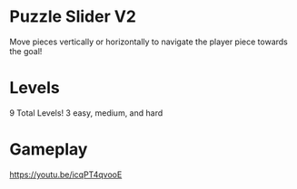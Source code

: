 # Puzzle Slider V2

Move pieces vertically or horizontally to navigate the player piece towards the goal!

# Levels

9 Total Levels!
3 easy, medium, and hard

# Gameplay

https://youtu.be/icqPT4qvooE
